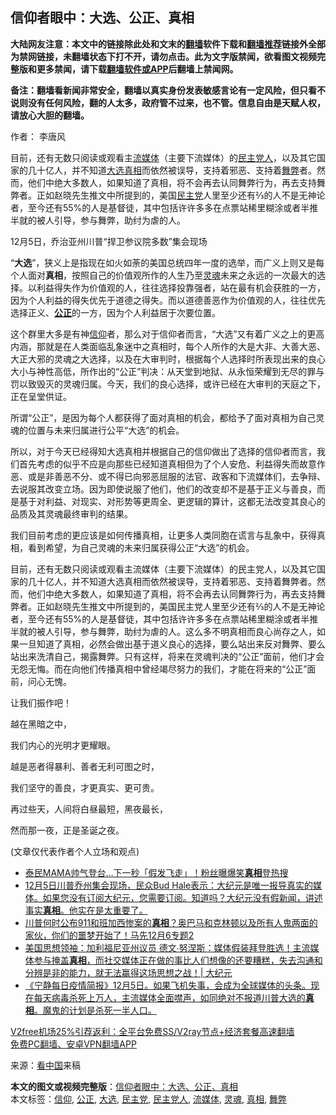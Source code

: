  <h2>信仰者眼中：大选、公正、真相</h2> <p class="notice"><b>大陆网友注意：本文中的链接除此处和文末的<a href="https://github.com/bannedbook/fanqiang" >翻墙</a>软件下载和<a href="https://github.com/killgcd/justmysocks/blob/master/README.md">翻墙推荐</a>链接外全部为禁网链接，未翻墙状态下打不开，请勿点击。此为文字版禁闻，欲看图文视频完整版和更多禁闻，请下载<a href="https://github.com/bannedbook/fanqiang">翻墙软件或APP</a>后翻墙上禁闻网。</p><p>备注：翻墙看新闻非常安全，翻墙以真实身份发表敏感言论有一定风险，但只看不说则没有任何风险，翻的人太多，政府管不过来，也不管。信息自由是天赋人权，请放心大胆的翻墙。</b></p>  <div class="entry"> <p>作者： 李唐风</p> <p id="summary">目前，还有无数只阅读或观看主<a href="https://www.bannedbook.org/bnews/tag/%E6%B5%81%E5%AA%92%E4%BD%93/" class="st_tag internal_tag" rel="tag" title="标签 流媒体 下的日志">流媒体</a>（主要下流媒体）的<a href="https://www.bannedbook.org/bnews/tag/%e6%b0%91%e4%b8%bb%e5%85%9a%e4%ba%ba/" class="st_tag internal_tag" rel="tag" title="标签 民主党人 下的日志">民主党人</a>，以及其它国家的几十亿人，并不知道<a href="https://www.bannedbook.org/bnews/tag/%e5%a4%a7%e9%80%89/" class="st_tag internal_tag" rel="tag" title="标签 大选 下的日志">大选</a><a href="https://www.bannedbook.org/bnews/tag/%e7%9c%9f%e7%9b%b8/" class="st_tag internal_tag" rel="tag" title="标签 真相 下的日志">真相</a>而依然被误导，支持着邪恶、支持着<a href="https://www.bannedbook.org/bnews/tag/%E8%88%9E%E5%BC%8A/" class="st_tag internal_tag" rel="tag" title="标签 舞弊 下的日志">舞弊</a>者。然而，他们中绝大多数人，如果知道了真相，将不会再去认同舞弊行为，再去支持舞弊者。正如赵晓先生推文中所提到的，美国<a href="https://www.bannedbook.org/bnews/tag/%e6%b0%91%e4%b8%bb%e5%85%9a/" class="st_tag internal_tag" rel="tag" title="标签 民主党 下的日志">民主党</a>人里至少还有⅔的人不是无神论者，至今还有55%的人是基督徒，其中包括许许多多在点票站稀里糊涂或者半推半就的被人引导，参与舞弊，助纣为虐的人。</p> <p id="conimg">12月5日，乔治亚州川普“捍卫参议院多数”集会现场</p> <p>“<strong>大选</strong>”，狭义上是指现在如火如荼的美国总统四年一度的选举，而广义上则又是每个人面对<strong>真相</strong>，按照自己的价值观所作的人生乃至<a href="https://www.bannedbook.org/bnews/tag/%e7%81%b5%e9%ad%82/" class="st_tag internal_tag" rel="tag" title="标签 灵魂 下的日志">灵魂</a>未来之永远的一次最大的选择。以利益得失作为价值观的人，往往选择投靠强者，站在最有机会获胜的一方，因为个人利益的得失优先于道德之得失。而以道德善恶作为价值观的人，往往优先选择正义、<strong><a href="https://www.bannedbook.org/bnews/tag/%E5%85%AC%E6%AD%A3/" class="st_tag internal_tag" rel="tag" title="标签 公正 下的日志">公正</a></strong>的一方，因为个人利益居于次要位置。</p>  <p>这个群里大多是有神<a href="https://www.bannedbook.org/bnews/tag/%e4%bf%a1%e4%bb%b0/" class="st_tag internal_tag" rel="tag" title="标签 信仰 下的日志">信仰</a>者，那么对于信仰者而言，“大选”又有着广义之上的更高内涵，那就是在人类面临乱象迷中之真相时，每个人所作的大是大非、大善大恶、大正大邪的灵魂之大选择，以及在大审判时，根据每个人选择时所表现出来的良心大小与神性高低，所作出的“公正”判决：从天堂到地狱、从永恒荣耀到无尽的罪与罚以致毁灭的灵魂归属。今天，我们的良心选择，或许已经在大审判的天庭之下，正在呈堂供证。</p> <p>所谓“公正”，是因为每个人都获得了面对真相的机会，都给予了面对真相为自己灵魂的位置与未来归属进行公平“大选”的机会。</p> <p>所以，对于今天已经得知大选真相并根据自己的信仰做出了选择的信仰者而言，我们首先考虑的似乎不应是向那些已经知道真相但为了个人安危、利益得失而故意作恶、或是非善恶不分、或不得已向邪恶屈服的法官、政客和下流媒体们，去争辩、去说服其改变立场。因为即使说服了他们，他们的改变却不是基于正义与善良，而是基于对利益、对现实、对形势等更周全、更逻辑的算计，这都无法改变其良心的品质及其灵魂最终审判的结果。</p> <p>我们目前考虑的更应该是如何传播真相，让更多人类同胞在谎言与乱象中，获得真相，看到希望，为自己灵魂的未来归属获得公正“大选”的机会。</p>  <p>目前，还有无数只阅读或观看主流媒体（主要下流媒体）的民主党人，以及其它国家的几十亿人，并不知道大选真相而依然被误导，支持着邪恶、支持着舞弊者。然而，他们中绝大多数人，如果知道了真相，将不会再去认同舞弊行为，再去支持舞弊者。正如赵晓先生推文中所提到的，美国民主党人里至少还有⅔的人不是无神论者，至今还有55%的人是基督徒，其中包括许许多多在点票站稀里糊涂或者半推半就的被人引导，参与舞弊，助纣为虐的人。这么多不明真相而良心尚存之人，如果一旦知道了真相，必然会做出基于道义良心的选择，要么站出来反对舞弊、要么站出来洗清自己，揭露舞弊。只有这样，将来在灵魂判决的“公正”面前，他们才会无怨无悔。而在向他们传播真相中曾经竭尽努力的我们，才能在将来的“公正”面前，问心无愧。</p> <p>让我们振作吧！</p> <p>越在黑暗之中，</p> <p>我们内心的光明才更耀眼。</p>  <p>越是恶者得暴利、善者无利可图之时，</p> <p>我们坚守的善良，才更真实、更可贵。</p> <p>再过些天，人间将白昼最短，黑夜最长，</p> <p>然而那一夜，正是圣诞之夜。</p>  <p>(文章仅代表作者个人立场和观点)</p> <ul class='op-related-articles' title='相关阅读'> <li><a href='https://www.bannedbook.org/bnews/yule/20201207/1443425.html' target='_blank'>泰民MAMA帅气登台…下一秒「假发飞走」！粉丝曝爆笑<b>真相</b>登热搜</a></li> <li><a href='https://www.bannedbook.org/bnews/bannedvideo/20201207/1443389.html' target='_blank'>12月5日川普乔州集会现场，民众Bud Hale表示：大纪元是唯一报导真实的媒体。如果您没有订阅大纪元，您需要订阅。知道吗？大纪元没有假新闻，讲述事实<b>真相</b>。他实在是太重要了。</a></li> <li><a href='https://www.bannedbook.org/bnews/bannedvideo/20201207/1443244.html' target='_blank'>川普何时公布911和班加西惨案的<b>真相</b>？奥巴马和克林顿以及所有人鬼两面的家伙，你们的噩梦开始了！马先12月6专题2</a></li> <li><a href='https://www.bannedbook.org/bnews/cbnews/20201206/1443046.html' target='_blank'>美国思想领袖：加利福尼亚州议员 德文∙努涅斯：媒体假装拜登胜选！主流媒体参与掩盖<b>真相</b>，而社交媒体正在做的事比人们想像的还要糟糕，失去沟通和分辨是非的能力，就无法赢得这场思想之战！| 大纪元</a></li> <li><a href='https://www.bannedbook.org/bnews/bannedvideo/20201206/1442952.html' target='_blank'>《宁静每日疫情简报》12月5日。如果飞机失事，会成为全球媒体的头条。现在每天病毒杀死上万人，主流媒体全面噤声，如同绝对不报道川普大选的<b>真相</b>。魔鬼的计划是杀死一半人口。</a></li> </ul> <p class="texttj"> <a href="https://www.bannedbook.org/forum23/topic22702.html" target="_blank">V2free机场25%引荐返利：全平台免费SS/V2ray节点+经济套餐高速翻墙</a><br/> <a href="https://github.com/bannedbook/fanqiang/wiki/%E7%A6%81%E9%97%BB%E7%BD%91%E5%AE%89%E5%8D%93%E7%BF%BB%E5%A2%99%E6%96%B0%E9%97%BBAPP" target="_blank">免费PC翻墙、安卓VPN翻墙APP</a></p><p> 来源：<span class='wp_keywordlink_affiliate'><a href="https://www.secretchina.com/" title="看中国" target="_blank">看中国</a></span>来稿 </p><a name='sharetosocial'></a>       <div><b>本文的图文或视频完整版</b>：<a href='https://www.bannedbook.org/bnews/comments/20201207/1443444.html'>信仰者眼中：大选、公正、真相</a></div>  </div><!--END ENTRY--> <div class="postfooter"> <div>本文标签：<a href="https://www.bannedbook.org/bnews/tag/%e4%bf%a1%e4%bb%b0/" rel="tag">信仰</a>, <a href="https://www.bannedbook.org/bnews/tag/%E5%85%AC%E6%AD%A3/" rel="tag">公正</a>, <a href="https://www.bannedbook.org/bnews/tag/%e5%a4%a7%e9%80%89/" rel="tag">大选</a>, <a href="https://www.bannedbook.org/bnews/tag/%e6%b0%91%e4%b8%bb%e5%85%9a/" rel="tag">民主党</a>, <a href="https://www.bannedbook.org/bnews/tag/%e6%b0%91%e4%b8%bb%e5%85%9a%e4%ba%ba/" rel="tag">民主党人</a>, <a href="https://www.bannedbook.org/bnews/tag/%E6%B5%81%E5%AA%92%E4%BD%93/" rel="tag">流媒体</a>, <a href="https://www.bannedbook.org/bnews/tag/%e7%81%b5%e9%ad%82/" rel="tag">灵魂</a>, <a href="https://www.bannedbook.org/bnews/tag/%e7%9c%9f%e7%9b%b8/" rel="tag">真相</a>, <a href="https://www.bannedbook.org/bnews/tag/%E8%88%9E%E5%BC%8A/" rel="tag">舞弊</a></div>  </div><!--END POSTFOOTER--> 